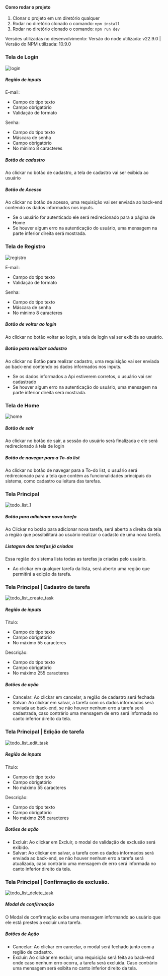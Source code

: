#### Como rodar o projeto
1) Clonar o projeto em um diretório qualquer
2) Rodar no diretório clonado o comando: `npm install`
3) Rodar no diretório clonado o comando: `npm run dev`

Versões utilizadas no desenvolvimento:
Versão do node utilizada: v22.9.0 | Versão do NPM utilizada: 10.9.0

### Tela de Login
![login](https://github.com/user-attachments/assets/3a811993-eea8-4097-bce2-11d72aeadb5e)

##### Região de inputs  
E-mail:  
  - Campo do tipo texto
  - Campo obrigatório
  - Validação de formato
    
Senha:  
  - Campo do tipo texto  
  - Máscara de senha
  - Campo obrigatório
  - No mínimo 8 caracteres  
    
##### Botão de cadastro  
Ao clickar no botão de cadastro, a tela de cadastro vai ser exibida ao usuário

##### Botão de Acesso  
Ao clickar no botão de acesso, uma requisição vai ser enviada ao back-end contendo os dados informados nos inputs.  
  - Se o usuário for autenticado ele será redirecionado para a página de Home
  - Se houver algum erro na autenticação do usuário, uma mensagem na parte inferior direita será mostrada.

### Tela de Registro
![registro](https://github.com/user-attachments/assets/f645a4c9-c32d-41d7-8b3b-706c9d8ae57e)

E-mail:  
  - Campo do tipo texto  
  - Validação de formato
    
Senha:  
  - Campo do tipo texto  
  - Máscara de senha  
  - No mínimo 8 caracteres  
    
##### Botão de voltar ao login  
Ao clickar no botão voltar ao login, a tela de login vai ser exibida ao usuário.

##### Botão para realizar cadastro  
Ao clickar no Botão para realizar cadastro, uma requisição vai ser enviada ao back-end contendo os dados informados nos inputs.  
  - Se os dados informados a Api estiverem corretos, o usuário vai ser cadastrado
  - Se houver algum erro na autenticação do usuário, uma mensagem na parte inferior direita será mostrada.

### Tela de Home
![home](https://github.com/user-attachments/assets/615403b1-4597-4291-8db0-bf6d5a3868a0)


##### Botão de sair
Ao clickar no botão de sair, a sessão do usuário será finalizada e ele será redirecionado á tela de login

##### Botão de navegar para a To-do list
Ao clickar no botão de navegar para a To-do list, o usuário será redirecionado para a tela que contém as funcionalidades principais do sistema, como cadastro ou leitura das tarefas.

### Tela Principal

![todo_list_1](https://github.com/user-attachments/assets/5e0cd786-4296-403b-9108-d16be14c7a3e)

##### Botão para adicionar nova tarefa
Ao Clickar no botão para adicionar nova tarefa, será aberto a direita da tela a região que possibilitará ao usuário realizar o cadasto de uma nova tarefa.

##### Listagem das tarefas já criadas
Essa região do sistema lista todas as tarefas ja criadas pelo usuário.
  - Ao clickar em qualquer tarefa da lista, será aberto uma região que permitirá a edição da tarefa.


### Tela Principal | Cadastro de tarefa

![todo_list_create_task](https://github.com/user-attachments/assets/c55a5c06-f073-4306-9a45-045f82c1dba5)

##### Região de inputs  
Título:  
  - Campo do tipo texto
  - Campo obrigatório
  - No máximo 55 caracteres
    
Descrição:  
  - Campo do tipo texto  
  - Campo obrigatório
  - No máximo 255 caracteres

##### Botões de ação
 - Cancelar: Ao clickar em cancelar, a região de cadastro será fechada
 - Salvar: Ao clickar em salvar, a tarefa com os dados informados será enviada ao back-end, se não houver nenhum erro a tarefa será cadastrada, caso contrário uma mensagem de erro será informada no canto inferior direito da tela.
   
### Tela Principal | Edição de tarefa

![todo_list_edit_task](https://github.com/user-attachments/assets/17166186-97f0-43ca-b307-8e57f1449d44)
##### Região de inputs  
Título:  
  - Campo do tipo texto
  - Campo obrigatório
  - No máximo 55 caracteres
    
Descrição:  
  - Campo do tipo texto  
  - Campo obrigatório
  - No máximo 255 caracteres

##### Botões de ação
 - Excluir: Ao clickar em Excluir, o modal de validação de exclusão será exibido.
 - Salvar: Ao clickar em salvar, a tarefa com os dados informados será enviada ao back-end, se não houver nenhum erro a tarefa será atualizada, caso contrário uma mensagem de erro será informada no canto inferior direito da tela.

### Tela Principal | Confirmação de exclusão.

![todo_list_delete_task](https://github.com/user-attachments/assets/04abcbda-50f6-41b7-8817-5c85d215d52e)

##### Modal de confirmação
O Modal de confirmação exibe uma mensagem informando ao usuário que ele está prestes a excluir uma tarefa.

##### Botões de Ação
 - Cancelar: Ao clickar em cancelar, o modal será fechado junto com a região de cadastro.
 - Excluir: Ao clickar em excluir, uma requisição será feita ao back-end onde caso nenhum erro ocorra, a tarefa será excluída. Caso contrário uma mensagem será exibita no canto inferior direito da tela.




